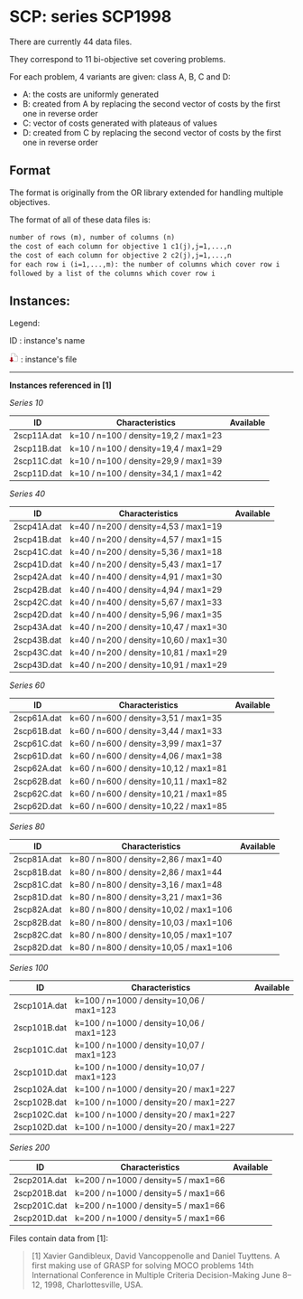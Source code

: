 # SCP: series SCP1998

There are currently 44 data files.

They correspond to 11 bi-objective set covering problems.

For each problem, 4 variants are given: class A, B, C and D:

+ A: the costs are uniformly generated
+ B: created from A by replacing the second vector of costs by the first one in reverse order
+ C: vector of costs generated with plateaus of values
+ D: created from C by replacing the second vector of costs by the first one in reverse order


## Format
The format is originally from the OR library extended for handling multiple objectives.

The format of all of these data files is:

    number of rows (m), number of columns (n)   
    the cost of each column for objective 1 c1(j),j=1,...,n
    the cost of each column for objective 2 c2(j),j=1,...,n 
    for each row i (i=1,...,m): the number of columns which cover row i followed by a list of the columns which cover row i


## Instances:
 
Legend:

ID : instance's name

[![instance file](./img/icon/dl-instance.png "instance file")](instances/) : instance's file 



***


**Instances referenced  in [1]**


*Series 10*

| ID            | Characteristics                       | Available | 
| ------------- | ------------------------------------- | --------- |
| 2scp11A.dat 	| k=10 / n=100 / density=19,2 / max1=23 | | 
| 2scp11B.dat 	| k=10 / n=100 / density=19,4 / max1=29 | | 
| 2scp11C.dat 	| k=10 / n=100 / density=29,9 / max1=39 | | 
| 2scp11D.dat 	| k=10 / n=100 / density=34,1 / max1=42 | | 

*Series 40*

| ID            | Characteristics                        | Available | 
| ------------- | -------------------------------------- | --------- |
| 2scp41A.dat 	| k=40 / n=200 / density=4,53 / max1=19  | | 
| 2scp41B.dat 	| k=40 / n=200 / density=4,57 / max1=15  | | 
| 2scp41C.dat 	| k=40 / n=200 / density=5,36 / max1=18  | | 
| 2scp41D.dat 	| k=40 / n=200 / density=5,43 / max1=17  | | 
| 2scp42A.dat 	| k=40 / n=400 / density=4,91 / max1=30  | | 
| 2scp42B.dat 	| k=40 / n=400 / density=4,94 / max1=29  | | 
| 2scp42C.dat 	| k=40 / n=400 / density=5,67 / max1=33  | | 
| 2scp42D.dat 	| k=40 / n=400 / density=5,96 / max1=35  | | 
| 2scp43A.dat 	| k=40 / n=200 / density=10,47 / max1=30 | | 
| 2scp43B.dat 	| k=40 / n=200 / density=10,60 / max1=30 | | 
| 2scp43C.dat 	| k=40 / n=200 / density=10,81 / max1=29 | | 
| 2scp43D.dat 	| k=40 / n=200 / density=10,91 / max1=29 | | 

*Series 60*

| ID            | Characteristics                        | Available | 
| ------------- | -------------------------------------- | --------- |
| 2scp61A.dat 	| k=60 / n=600 / density=3,51 / max1=35  | | 
| 2scp61B.dat 	| k=60 / n=600 / density=3,44 / max1=33  | | 
| 2scp61C.dat 	| k=60 / n=600 / density=3,99 / max1=37  | | 
| 2scp61D.dat 	| k=60 / n=600 / density=4,06 / max1=38  | | 
| 2scp62A.dat 	| k=60 / n=600 / density=10,12 / max1=81 | | 
| 2scp62B.dat 	| k=60 / n=600 / density=10,11 / max1=82 | | 
| 2scp62C.dat 	| k=60 / n=600 / density=10,21 / max1=85 | | 
| 2scp62D.dat 	| k=60 / n=600 / density=10,22 / max1=85 | | 

*Series 80*

| ID            | Characteristics                         | Available | 
| ------------- | --------------------------------------- | --------- |
| 2scp81A.dat 	| k=80 / n=800 / density=2,86 / max1=40   | | 
| 2scp81B.dat 	| k=80 / n=800 / density=2,86 / max1=44   | | 
| 2scp81C.dat 	| k=80 / n=800 / density=3,16 / max1=48   | | 
| 2scp81D.dat 	| k=80 / n=800 / density=3,21 / max1=36   | | 
| 2scp82A.dat 	| k=80 / n=800 / density=10,02 / max1=106 | | 
| 2scp82B.dat 	| k=80 / n=800 / density=10,03 / max1=106 | | 
| 2scp82C.dat 	| k=80 / n=800 / density=10,05 / max1=107 | | 
| 2scp82D.dat 	| k=80 / n=800 / density=10,05 / max1=106 | | 

*Series 100*

| ID            | Characteristics                           | Available | 
| ------------- | ----------------------------------------- | --------- |
| 2scp101A.dat 	| k=100 / n=1000 / density=10,06 / max1=123 | | 
| 2scp101B.dat 	| k=100 / n=1000 / density=10,06 / max1=123 | | 
| 2scp101C.dat 	| k=100 / n=1000 / density=10,07 / max1=123 | | 
| 2scp101D.dat 	| k=100 / n=1000 / density=10,07 / max1=123 | | 
| 2scp102A.dat 	| k=100 / n=1000 / density=20 / max1=227    | | 
| 2scp102B.dat 	| k=100 / n=1000 / density=20 / max1=227    | | 
| 2scp102C.dat 	| k=100 / n=1000 / density=20 / max1=227    | | 
| 2scp102D.dat 	| k=100 / n=1000 / density=20 / max1=227    | | 

*Series 200*

| ID            | Characteristics                        | Available | 
| ------------- | -------------------------------------- | --------- |
| 2scp201A.dat 	| k=200 / n=1000 / density=5 / max1=66 | | 
| 2scp201B.dat 	| k=200 / n=1000 / density=5 / max1=66 | | 
| 2scp201C.dat 	| k=200 / n=1000 / density=5 / max1=66 | | 
| 2scp201D.dat 	| k=200 / n=1000 / density=5 / max1=66 | | 



Files contain data from [1]:

> [1] Xavier Gandibleux, David Vancoppenolle and Daniel Tuyttens.
 A first making use of GRASP for solving MOCO problems
 14th International Conference in Multiple Criteria Decision-Making
 June 8–12, 1998, Charlottesville, USA.